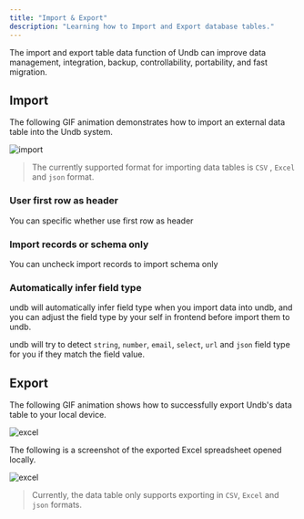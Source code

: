 ```yaml
---
title: "Import & Export"
description: "Learning how to Import and Export database tables."
---
```


The import and export table data function of Undb can improve data management, integration, backup, controllability, portability, and fast migration.

## Import

The following GIF animation demonstrates how to import an external data table into the Undb system.

![import](/images/import.gif)

> The currently supported format for importing data tables is `CSV` , `Excel` and `json` format.

### User first row as header

You can specific whether use first row as header

### Import records or schema only

You can uncheck import records to import schema only

### Automatically infer field type

undb will automatically infer field type when you import data into undb, and you can adjust the field type by your self in frontend before import them to undb.

undb will try to detect `string`, `number`, `email`, `select`, `url` and `json` field type for you if they match the field value.

## Export

The following GIF animation shows how to successfully export Undb's data table to your local device.

![excel](/images/export-excel.gif)

The following is a screenshot of the exported Excel spreadsheet opened locally.

![excel](/images/excel.png)

> Currently, the data table only supports exporting in `CSV`, `Excel` and `json` formats.
